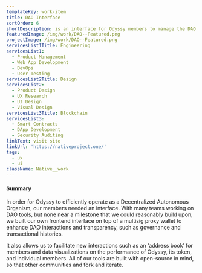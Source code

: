 ```yaml
---
templateKey: work-item
title: DAO Interface
sortOrder: 6
shortDescription: is an interface for Odyssy members to manage the DAO and its resources.
featuredImage: /img/work/DAO--Featured.png
projectImage: /img/work/DAO--Featured.png
servicesList1Title: Engineering
servicesList1:
  - Product Management
  - Web App Development
  - DevOps
  - User Testing
servicesList2Title: Design
servicesList2:
  - Product Design
  - UX Research
  - UI Design
  - Visual Design
servicesList3Title: Blockchain
servicesList3:
  - Smart Contracts
  - DApp Development
  - Security Auditing
linkText: visit site
linkUrl: 'https://nativeproject.one/'
tags:
  - ux
  - ui
className: Native__work
---
```


#### Summary

In order for Odyssy to efficiently operate as a Decentralized Autonomous Organism, our members needed an interface. With many teams working on DAO tools, but none near a milestone that we could reasonably build upon, we built our own frontend interface on top of a multisig proxy wallet to enhance DAO interactions and transparency, such as governance and transactional histories.

It also allows us to facilitate new interactions such as an ‘address book’ for members and data visualizations on the performance of Odyssy, its token, and individual members. All of our tools are built with open-source in mind, so that other communities and fork and iterate.
